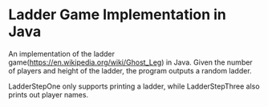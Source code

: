 # Ladder Game Implementation in Java

An implementation of the ladder game(https://en.wikipedia.org/wiki/Ghost_Leg) in Java. Given the number of players and height of the ladder, the program outputs a random ladder.

LadderStepOne only supports printing a ladder, while LadderStepThree also prints out player names.
